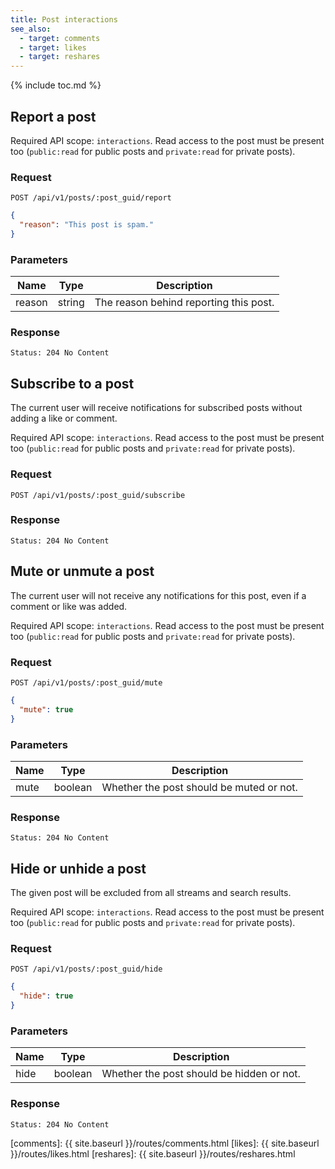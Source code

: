 ```yaml
---
title: Post interactions
see_also:
  - target: comments
  - target: likes
  - target: reshares
---
```


{% include toc.md %}

## Report a post

Required API scope: `interactions`. Read access to the post must be present too (`public:read` for public posts and `private:read` for private posts).

### Request

~~~
POST /api/v1/posts/:post_guid/report
~~~
~~~json
{
  "reason": "This post is spam."
}
~~~

### Parameters

| Name   | Type   | Description                            |
| ------ | ------ | -------------------------------------- |
| reason | string | The reason behind reporting this post. |

### Response

~~~
Status: 204 No Content
~~~

## Subscribe to a post

The current user will receive notifications for subscribed posts without adding a like or comment.

Required API scope: `interactions`. Read access to the post must be present too (`public:read` for public posts and `private:read` for private posts).

### Request

~~~
POST /api/v1/posts/:post_guid/subscribe
~~~

### Response

~~~
Status: 204 No Content
~~~

## Mute or unmute a post

The current user will not receive any notifications for this post, even if a comment or like was added.

Required API scope: `interactions`. Read access to the post must be present too (`public:read` for public posts and `private:read` for private posts).

### Request

~~~
POST /api/v1/posts/:post_guid/mute
~~~
~~~json
{
  "mute": true
}
~~~

### Parameters

| Name | Type    | Description                              |
| ---- | ------- | ---------------------------------------- |
| mute | boolean | Whether the post should be muted or not. |

### Response

~~~
Status: 204 No Content
~~~

## Hide or unhide a post

The given post will be excluded from all streams and search results.

Required API scope: `interactions`. Read access to the post must be present too (`public:read` for public posts and `private:read` for private posts).

### Request

~~~
POST /api/v1/posts/:post_guid/hide
~~~
~~~json
{
  "hide": true
}
~~~

### Parameters

| Name | Type    | Description                               |
| ---- | ------- | ----------------------------------------- |
| hide | boolean | Whether the post should be hidden or not. |

### Response

~~~
Status: 204 No Content
~~~

[comments]: {{ site.baseurl }}/routes/comments.html
[likes]: {{ site.baseurl }}/routes/likes.html
[reshares]: {{ site.baseurl }}/routes/reshares.html
